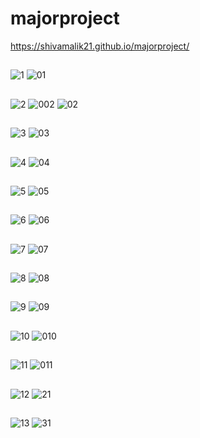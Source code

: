 # majorproject
https://shivamalik21.github.io/majorproject/
##
![1](https://github.com/Shivamalik21/majorproject/assets/129033663/a3848385-75a0-483d-a54f-01ba5d1ec089)
![01](https://github.com/Shivamalik21/majorproject/assets/129033663/07059fff-2ea1-4810-9d99-22e140f9269c)
##
![2](https://github.com/Shivamalik21/majorproject/assets/129033663/894848b3-1d3b-4a92-8c0b-d905e0b191c3)
![002](https://github.com/Shivamalik21/majorproject/assets/129033663/b4d0d58a-ff8f-41a4-932c-3cd8e106ef1c)
![02](https://github.com/Shivamalik21/majorproject/assets/129033663/c5800b06-336e-47fc-8ea8-00ff12b594c6)
##
![3](https://github.com/Shivamalik21/majorproject/assets/129033663/375d718a-b9f8-4793-8cfe-17e5c5febf68)
![03](https://github.com/Shivamalik21/majorproject/assets/129033663/944d081c-3d59-41cc-8ef3-30724d0fdc4b)
##
![4](https://github.com/Shivamalik21/majorproject/assets/129033663/26dfcce9-e5e2-455a-bf72-06bf46b781b6)
![04](https://github.com/Shivamalik21/majorproject/assets/129033663/19612032-55f1-4cba-a0e0-defeb70fb203)
##
![5](https://github.com/Shivamalik21/majorproject/assets/129033663/393e5528-256b-4394-8544-df40753ac7ac)
![05](https://github.com/Shivamalik21/majorproject/assets/129033663/1d6baa6f-f062-4137-8ce3-a6d801e824b5)
##
![6](https://github.com/Shivamalik21/majorproject/assets/129033663/f7593e83-294a-4f95-9371-1ca454b3d8e9)
![06](https://github.com/Shivamalik21/majorproject/assets/129033663/3df54446-06ca-4323-9a97-4623428b3163)
##
![7](https://github.com/Shivamalik21/majorproject/assets/129033663/d79272df-0ee6-41dd-8fce-49fcd2fed5d9)
![07](https://github.com/Shivamalik21/majorproject/assets/129033663/2b78ec8d-7575-4585-80db-a11d686276f8)
##
![8](https://github.com/Shivamalik21/majorproject/assets/129033663/9c8ff413-4c8f-4545-8a29-26b207923212)
![08](https://github.com/Shivamalik21/majorproject/assets/129033663/8c0a03b8-874b-4d80-8e5e-bf455a008627)
##

![9](https://github.com/Shivamalik21/majorproject/assets/129033663/7b270123-d09c-411b-b931-b58dcf7fe891)
![09](https://github.com/Shivamalik21/majorproject/assets/129033663/c1d52bae-4c20-47e8-9523-356276a2a36e)
##
![10](https://github.com/Shivamalik21/majorproject/assets/129033663/9005f103-7ab3-42e4-96ce-4650f62669f0)
![010](https://github.com/Shivamalik21/majorproject/assets/129033663/191d974d-a2b0-457b-8e35-0c52e3c3deeb)
##
![11](https://github.com/Shivamalik21/majorproject/assets/129033663/458385bd-a3ea-48ff-8006-dce2b73a874e)
![011](https://github.com/Shivamalik21/majorproject/assets/129033663/180e3a9a-e0fe-4784-861e-31bc864ea3dc)

##
![12](https://github.com/Shivamalik21/majorproject/assets/129033663/f1d0b6f6-aaf8-4c5b-800a-8db8728e17a6)
![21](https://github.com/Shivamalik21/majorproject/assets/129033663/85abf666-e290-4447-970a-a084affe3366)
##
![13](https://github.com/Shivamalik21/majorproject/assets/129033663/cc49f608-a2ad-4882-bfc3-09882a94e8a7)
![31](https://github.com/Shivamalik21/majorproject/assets/129033663/d17bc0f0-0eb9-4aa6-bb0a-41906df55abe)



